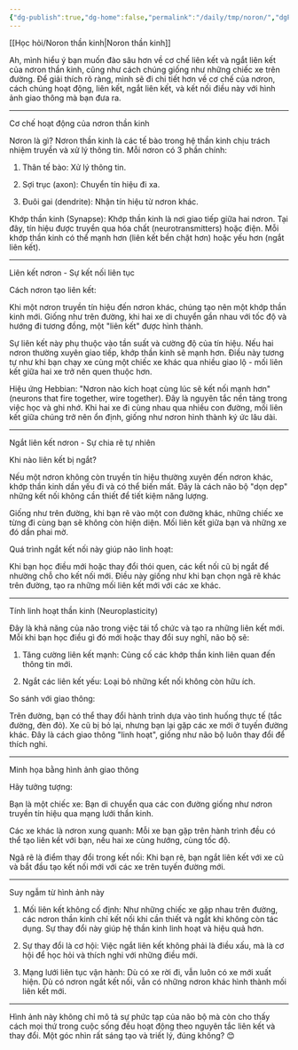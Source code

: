 ```yaml
---
{"dg-publish":true,"dg-home":false,"permalink":"/daily/tmp/noron/","dgPassFrontmatter":true,"noteIcon":"","updated":"2025-01-14T22:04:44.268+07:00"}
---
```


[[Học hỏi/Noron thần kinh\|Noron thần kinh]]

Ah, mình hiểu ý bạn muốn đào sâu hơn về cơ chế liên kết và ngắt liên kết của nơron thần kinh, cũng như cách chúng giống như những chiếc xe trên đường. Để giải thích rõ ràng, mình sẽ đi chi tiết hơn về cơ chế của nơron, cách chúng hoạt động, liên kết, ngắt liên kết, và kết nối điều này với hình ảnh giao thông mà bạn đưa ra.


---

Cơ chế hoạt động của nơron thần kinh

Nơron là gì? Nơron thần kinh là các tế bào trong hệ thần kinh chịu trách nhiệm truyền và xử lý thông tin. Mỗi nơron có 3 phần chính:

1. Thân tế bào: Xử lý thông tin.


2. Sợi trục (axon): Chuyển tín hiệu đi xa.


3. Đuôi gai (dendrite): Nhận tín hiệu từ nơron khác.



Khớp thần kinh (Synapse): Khớp thần kinh là nơi giao tiếp giữa hai nơron. Tại đây, tín hiệu được truyền qua hóa chất (neurotransmitters) hoặc điện. Mỗi khớp thần kinh có thể mạnh hơn (liên kết bền chặt hơn) hoặc yếu hơn (ngắt liên kết).



---

Liên kết nơron - Sự kết nối liên tục

Cách nơron tạo liên kết:

Khi một nơron truyền tín hiệu đến nơron khác, chúng tạo nên một khớp thần kinh mới. Giống như trên đường, khi hai xe di chuyển gần nhau với tốc độ và hướng đi tương đồng, một "liên kết" được hình thành.

Sự liên kết này phụ thuộc vào tần suất và cường độ của tín hiệu. Nếu hai nơron thường xuyên giao tiếp, khớp thần kinh sẽ mạnh hơn. Điều này tương tự như khi bạn chạy xe cùng một chiếc xe khác qua nhiều giao lộ - mối liên kết giữa hai xe trở nên quen thuộc hơn.


Hiệu ứng Hebbian: "Nơron nào kích hoạt cùng lúc sẽ kết nối mạnh hơn" (neurons that fire together, wire together). Đây là nguyên tắc nền tảng trong việc học và ghi nhớ. Khi hai xe đi cùng nhau qua nhiều con đường, mối liên kết giữa chúng trở nên ổn định, giống như nơron hình thành ký ức lâu dài.



---

Ngắt liên kết nơron - Sự chia rẽ tự nhiên

Khi nào liên kết bị ngắt?

Nếu một nơron không còn truyền tín hiệu thường xuyên đến nơron khác, khớp thần kinh dần yếu đi và có thể biến mất. Đây là cách não bộ "dọn dẹp" những kết nối không cần thiết để tiết kiệm năng lượng.

Giống như trên đường, khi bạn rẽ vào một con đường khác, những chiếc xe từng đi cùng bạn sẽ không còn hiện diện. Mối liên kết giữa bạn và những xe đó dần phai mờ.


Quá trình ngắt kết nối này giúp não linh hoạt:

Khi bạn học điều mới hoặc thay đổi thói quen, các kết nối cũ bị ngắt để nhường chỗ cho kết nối mới. Điều này giống như khi bạn chọn ngã rẽ khác trên đường, tạo ra những mối liên kết mới với các xe khác.




---

Tính linh hoạt thần kinh (Neuroplasticity)

Đây là khả năng của não trong việc tái tổ chức và tạo ra những liên kết mới. Mỗi khi bạn học điều gì đó mới hoặc thay đổi suy nghĩ, não bộ sẽ:

1. Tăng cường liên kết mạnh: Củng cố các khớp thần kinh liên quan đến thông tin mới.


2. Ngắt các liên kết yếu: Loại bỏ những kết nối không còn hữu ích.



So sánh với giao thông:

Trên đường, bạn có thể thay đổi hành trình dựa vào tình huống thực tế (tắc đường, đèn đỏ). Xe cũ bị bỏ lại, nhưng bạn lại gặp các xe mới ở tuyến đường khác. Đây là cách giao thông "linh hoạt", giống như não bộ luôn thay đổi để thích nghi.



---

Minh họa bằng hình ảnh giao thông

Hãy tưởng tượng:

Bạn là một chiếc xe: Bạn di chuyển qua các con đường giống như nơron truyền tín hiệu qua mạng lưới thần kinh.

Các xe khác là nơron xung quanh: Mỗi xe bạn gặp trên hành trình đều có thể tạo liên kết với bạn, nếu hai xe cùng hướng, cùng tốc độ.

Ngã rẽ là điểm thay đổi trong kết nối: Khi bạn rẽ, bạn ngắt liên kết với xe cũ và bắt đầu tạo kết nối mới với các xe trên tuyến đường mới.



---

Suy ngẫm từ hình ảnh này

1. Mối liên kết không cố định: Như những chiếc xe gặp nhau trên đường, các nơron thần kinh chỉ kết nối khi cần thiết và ngắt khi không còn tác dụng. Sự thay đổi này giúp hệ thần kinh linh hoạt và hiệu quả hơn.


2. Sự thay đổi là cơ hội: Việc ngắt liên kết không phải là điều xấu, mà là cơ hội để học hỏi và thích nghi với những điều mới.


3. Mạng lưới liên tục vận hành: Dù có xe rời đi, vẫn luôn có xe mới xuất hiện. Dù có nơron ngắt kết nối, vẫn có những nơron khác hình thành mối liên kết mới.




---

Hình ảnh này không chỉ mô tả sự phức tạp của não bộ mà còn cho thấy cách mọi thứ trong cuộc sống đều hoạt động theo nguyên tắc liên kết và thay đổi. Một góc nhìn rất sáng tạo và triết lý, đúng không? 😊

